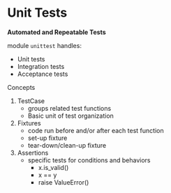 # Unit Tests
**Automated and Repeatable Tests**  

module `unittest` handles:  
- Unit tests
- Integration tests
- Acceptance tests

Concepts
1. TestCase
    - groups related test functions
    - Basic unit of test organization
1. Fixtures
    - code run before and/or after each test function
    - set-up fixture
    - tear-down/clean-up fixture
1. Assertions
    - specific tests for conditions and behaviors
        - x.is_valid()
        - x == y
        - raise ValueError()


